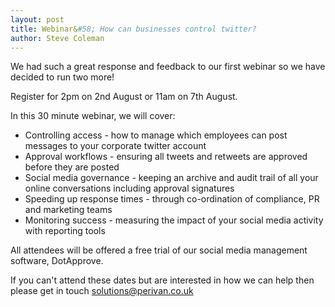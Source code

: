 ```yaml
---
layout: post
title: Webinar&#58; How can businesses control twitter?
author: Steve Coleman
---
```

We had such a great response and feedback to our first webinar so we have
decided to run two more!

Register for 2pm on 2nd August or 11am on 7th August.
<!--more-->
In this 30 minute webinar, we will cover:

* Controlling access - how to manage which employees can post messages to your
  corporate twitter account
* Approval workflows - ensuring all tweets and retweets are approved before
  they are posted
* Social media governance - keeping an archive and audit trail of all your
  online conversations including approval signatures
* Speeding up response times - through co-ordination of compliance, PR and
  marketing teams
* Monitoring success - measuring the impact of your social media activity with
  reporting tools

All attendees will be offered a free trial of our social media management
software, DotApprove.

If you can't attend these dates but are interested in how we can help then
please get in touch [solutions@perivan.co.uk](mailto:solutions@perivan.co.uk)
